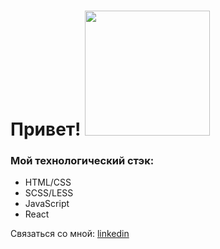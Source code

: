 # Привет! <img src="https://media3.giphy.com/media/7srpeY4TZMrO8/giphy.gif?cid=ecf05e476fi63b1qptgloldgusve3mw5fnc6rurh6lqqe6tz&rid=giphy.gif&ct=g" width="200">

### Мой технологический стэк:
* HTML/CSS
* SCSS/LESS
* JavaScript
* React

Связаться со мной: [linkedin](https://www.linkedin.com/in/igor-storozh-7953ba228/)

